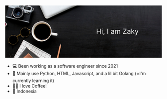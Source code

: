 ![Header](assets/header.png)

- 💻 Been working as a software engineer since 2021
- 📖 Mainly use Python, HTML, Javascript, and a lil bit Golang (⭐I'm currently learning it)
- 😶‍🌫️ I love Coffee!
- 📌 Indonesia
